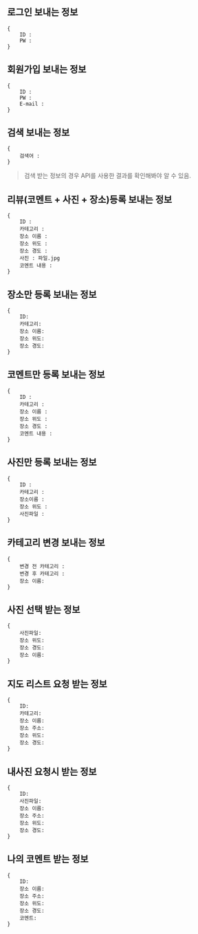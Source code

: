 
## 로그인 보내는 정보
```
{
    ID :  
    PW :
}
```


## 회원가입 보내는 정보
```
{
    ID : 
    PW : 
    E-mail :  
}
```

## 검색 보내는 정보
```
{
    검색어 : 
}
```
> 검색 받는 정보의 경우 API를 사용한 결과를 확인해봐야 알 수 있음.

## 리뷰(코멘트 + 사진 + 장소)등록 보내는 정보
```
{
    ID :
    카테고리 :
    장소 이름 :
    장소 위도 :
    장소 경도 : 
    사진 : 파일.jpg
    코멘트 내용 : 
}
```

## 장소만 등록 보내는 정보
```
{
    ID:
    카테고리:
    장소 이름:
    장소 위도:
    장소 경도:
}
```

## 코멘트만 등록 보내는 정보
```
{
    ID :
    카테고리 :
    장소 이름 : 
    장소 위도 :
    장소 경도 :
    코멘트 내용 :
}
```

## 사진만 등록 보내는 정보
```
{
    ID :
    카테고리 :
    장소이름 :
    장소 위도 : 
    사진파일 : 
}
```

## 카테고리 변경 보내는 정보
```
{
    변경 전 카테고리 :
    변경 후 카테고리 :
    장소 이름:
}
```

## 사진 선택 받는 정보
```
{
    사진파일:
    장소 위도:
    장소 경도:
    장소 이름:
}
```

## 지도 리스트 요청 받는 정보
```
{
    ID: 
    카테고리:
    장소 이름:
    장소 주소:
    장소 위도:
    장소 경도:
}
```

## 내사진 요청시 받는 정보
```
{
    ID:
    사진파일: 
    장소 이름:
    장소 주소:
    장소 위도:
    장소 경도:
}
```

## 나의 코멘트 받는 정보
```
{
    ID:
    장소 이름:
    장소 주소:
    장소 위도:
    장소 경도:
    코멘트:
}
```
